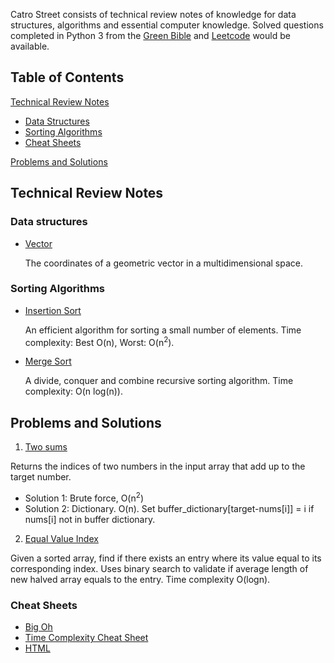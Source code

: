 Catro Street consists of technical review notes of knowledge for data structures, algorithms and essential computer knowledge. Solved questions completed in Python 3 from the [Green Bible](https://www.amazon.com/Cracking-Coding-Interview-Programming-Questions/dp/0984782850/ref=sr_1_1?ie=UTF8&qid=1505751073&sr=8-1&keywords=crack+the+coding+interview) and [Leetcode](http://www.leetcode.com) would be available.

## Table of Contents 
[Technical Review Notes](#Techinical_Review_Notes)
  - [Data Structures](#Data_Structure)
  - [Sorting Algorithms](#Sorting_Algorithms)
  - [Cheat Sheets](#Cheat_Sheets)
  
[Problems and Solutions](#Problems_and_Solutions)


<a name="Techinical_Review_Notes"></a>
## Technical Review Notes

<a name="Data_Structure"></a>
### Data structures
* [Vector](https://github.com/amandazhuyilan/Castro-Street/blob/master/vector)

  The coordinates of a geometric vector in a multidimensional space.

<a name="Sorting_Algorithms"></a>
### Sorting Algorithms
* [Insertion Sort](https://github.com/amandazhuyilan/Castro-Street/blob/master/InsertionSort.py)

  An efficient algorithm for sorting a small number of elements. Time complexity: Best O(n), Worst: O(n<sup>2</sup>).

* [Merge Sort](https://github.com/amandazhuyilan/Castro-Street/blob/master/MergeSort.py)

  A divide, conquer and combine recursive sorting algorithm. Time complexity: O(n log(n)).

<a name="Problems_and_Solutions"></a>
## Problems and Solutions
1. [Two sums](https://github.com/amandazhuyilan/Castro-Street/blob/master/twoSums.py)

  Returns the indices of two numbers in the input array that add up to the target number.

* Solution 1: Brute force, O(n<sup>2</sup>) 
* Solution 2: Dictionary. O(n). Set buffer_dictionary[target-nums[i]] = i if nums[i] not in buffer dictionary.  

2. [Equal Value Index](https://github.com/amandazhuyilan/Castro-Street/blob/master/equalIndexValue.py)

  Given a sorted array, find if there exists an entry where its value equal to its corresponding index. Uses binary search to   validate if average length of new halved array equals to the entry. Time complexity O(logn).


<a name= "Cheat_Sheets"></a>
### Cheat Sheets
  - [Big Oh](http://bigocheatsheet.com/)
  - [Time Complexity Cheat Sheet](https://www.packtpub.com/sites/default/files/downloads/4874OS_Appendix_Big_O_Cheat_Sheet.pdf)
  - [HTML](http://www.simplehtmlguide.com/cheatsheet.php)
